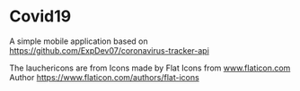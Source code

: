 # Covid19
A simple mobile application based on https://github.com/ExpDev07/coronavirus-tracker-api

The lauchericons are from Icons made by Flat Icons from www.flaticon.com Author https://www.flaticon.com/authors/flat-icons
